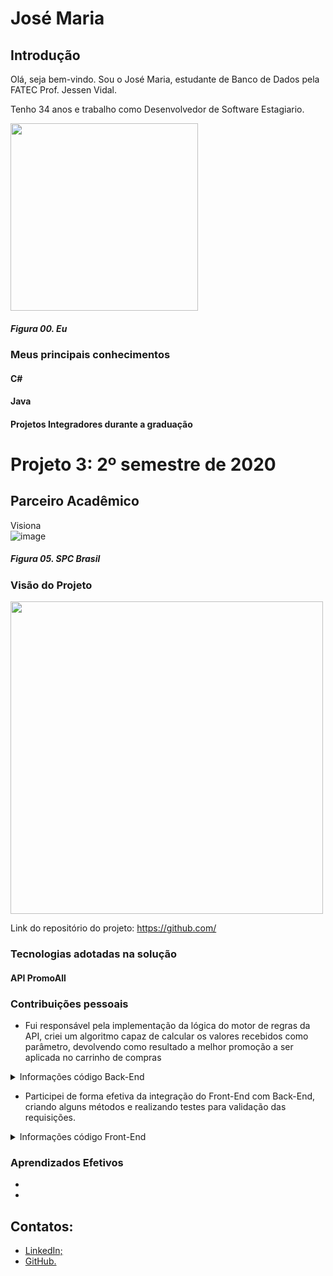 # José Maria

## Introdução

Olá, seja bem-vindo. Sou o José Maria, estudante de Banco de Dados pela FATEC Prof. Jessen Vidal. 

Tenho 34 anos e trabalho como Desenvolvedor de Software Estagiario. <br/>

<img src="" width="300"/>

##### *Figura 00. Eu*

### Meus principais conhecimentos

#### C#



#### Java

 

#### Projetos Integradores durante a graduação 



# Projeto 3: 2º semestre de 2020


## Parceiro Acadêmico
Visiona <br/>
![image](https://user-images.)
##### *Figura 05. SPC Brasil*


### Visão do Projeto



<img src="https://github.com/Doc-Docker/APIMidAll/blob/main/Images/logo2promoall.png" width="500"/>



Link do repositório do projeto: https://github.com/

### Tecnologias adotadas na solução

#### API PromoAll



### Contribuições pessoais
- Fui responsável pela implementação da lógica do motor de regras da API,
criei um algoritmo capaz de calcular os valores recebidos como parâmetro, 
devolvendo como resultado a melhor promoção a ser aplicada
no carrinho de compras

 <details close><summary>Informações código Back-End</summary>
  
  
   1. Criação do algoritmos de cálculo para retorno dos valores das promoções.
     
   ```js
   
   public ResponseEntity<?> retornaProdutoPromocao(@RequestBody Integer id, Integer quantidade, Integer total,
			  Integer categoria) {

		       List<ProductPromotion> promotios = productPromotionRepository.findAll();
		       List<ProductPromotion> productPromotion = new ArrayList<ProductPromotion>();

		       Product product = productService.findById(id);
		       productPromotion.addAll(product.getProductPromotions());
		       int n = productPromotion.size();
         
         ...
         
         return new ResponseEntity<>(desconto, HttpStatus.OK);     
   ```
   
   - Esse método foi implementado na camada de service, por questão de organização do projeto.
     Sendo consumido na camada controller através de um método com uma anotação HTTP, no caso dessa
     requisição foi utilizado o verbo HttpPost. 
     
   - O algoritmo implementado é responsável por receber os parâmetros vindos do front end, 
      esses parâmetros são filtrados por uma camada de condições, verificando o melhor valor de retorno para uma 
      determinado produto que esteja em uma promoção, esse retorno é devolvido para camada controller que por sua vez devolve 
      o resultado para a interface.


<details close></summary></summary>

Click aqui [GitHub](https://github.com/Jose-dos-Santos/APIMidAll/blob/main/backend-midall/src/main/java/com/backend/backend/service/ProductPromotionService.java) para mais detalhes :)
- O link acima traz detalhes da implementação da classe de serviço responsável por todos os métodos da promoção
</details>


</details>   

- Participei de forma efetiva da integração do Front-End com Back-End, criando alguns métodos e realizando testes para validação das requisições.

 <details close><summary>Informações código Front-End</summary>
  
  
   1. Trecho do código responsável de receber o retorno do back-end, da explicação citada acima.
   
     
   ```js
   
        this.total = this.noDiscount += (element.price  * element.quantidade);

        this.service.getDiscount(this.id, this.quantidade, this.total, this.categoria).subscribe(
            response =>
            { const product : Product = new Product();
              this.discount = response;
              this.product.discount = this.discount
              this.finalPrice = this.finalPrice += (element.price * element.quantidade)-(this.discount)
              console.log("teste", this.categoria)
            errorResponse => console.log(errorResponse)
        })
    });
         
         ...
         
         return new ResponseEntity<>(desconto, HttpStatus.OK);     
   ```
   - Esse método é responsável por passar os parâmetros para o back-end, processar a informação e direcionar o retorno para a camada de visualização do usuário,
  sendo um trecho importante pois enviar dados, processa o retorno e já devolve os resultados para usuário.

     

<details close></summary></summary>

Click aqui [GitHub](https://github.com/Jose-dos-Santos/APIMidAll/blob/main/backend-midall/src/main/java/com/backend/backend/service/ProductPromotionService.java) para mais detalhes :)
- O link acima traz detalhes da implementação da classe de serviço responsável por todos os métodos da promoção
</details>


</details>   

### Aprendizados Efetivos 



- 

- 



## Contatos:

- [LinkedIn;](https://)
- [GitHub.](https://) 



